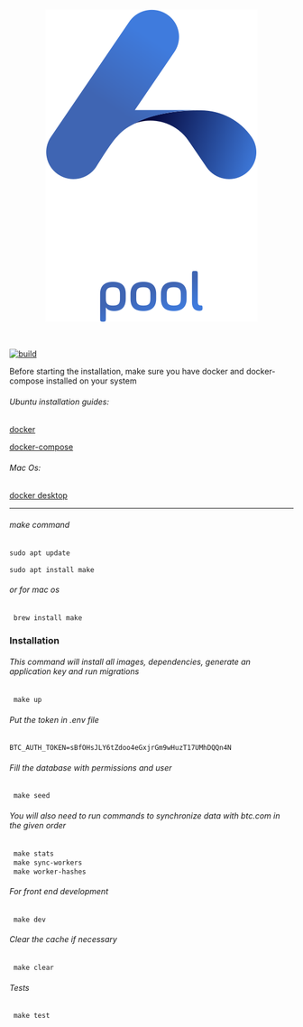 &nbsp;
<p align="center" >
<img src="public/logo.svg" alt="Логотип" />
</p>
&nbsp;

[![build](https://github.com/All-btc/all-btc.web/actions/workflows/docker-laravel-vue.yml/badge.svg)](https://github.com/All-btc/all-btc.web/actions/workflows/docker-laravel-vue.yml)

Before starting the installation, make sure you have docker and docker-compose installed on your system
&nbsp;
###### Ubuntu installation guides:

[docker](https://www.digitalocean.com/community/tutorials/how-to-install-and-use-docker-on-ubuntu-22-04)

[docker-compose](https://www.digitalocean.com/community/tutorials/how-to-install-and-use-docker-on-ubuntu-22-04)

###### Mac Os: 
[docker desktop](https://docs.docker.com/desktop/install/mac-install/)


----

###### make command

~~~
sudo apt update
~~~
~~~
sudo apt install make
~~~

###### or for mac os

~~~
 brew install make
~~~

### Installation

###### This command will install all images, dependencies, generate an application key and run migrations
~~~
 make up
~~~

###### Put the token in .env file

~~~
BTC_AUTH_TOKEN=sBfOHsJLY6tZdoo4eGxjrGm9wHuzT17UMhDQQn4N
~~~

###### Fill the database with permissions and user 

~~~
 make seed
~~~

###### You will also need to run commands to synchronize data with btc.com in the given order
~~~
 make stats
 make sync-workers
 make worker-hashes
~~~

###### For front end development

~~~
 make dev
~~~

###### Clear the cache if necessary

~~~
 make clear
~~~

###### Tests

~~~
 make test
~~~
